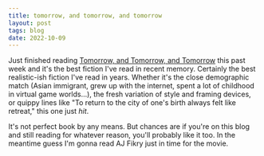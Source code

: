 ```yaml
---
title: tomorrow, and tomorrow, and tomorrow
layout: post
tags: blog
date: 2022-10-09
---
```


Just finished reading [Tomorrow, and Tomorrow, and
Tomorrow](https://www.amazon.com/Tomorrow-novel-Gabrielle-Zevin/dp/0593321200/) this past week and it's the best
fiction I've read in recent memory.  Certainly the best realistic-ish fiction I've read in years.  Whether it's the
close demographic match (Asian immigrant, grew up with the internet, spent a lot of childhood in virtual game
worlds...), the fresh variation of style and framing devices, or quippy lines like "To return to the city of one's birth
always felt like retreat," this one just *hit*.

It's not perfect book by any means.  But chances are if you're on this blog and still reading for whatever reason,
you'll probably like it too.  In the meantime guess I'm gonna read AJ Fikry just in time for the movie.
